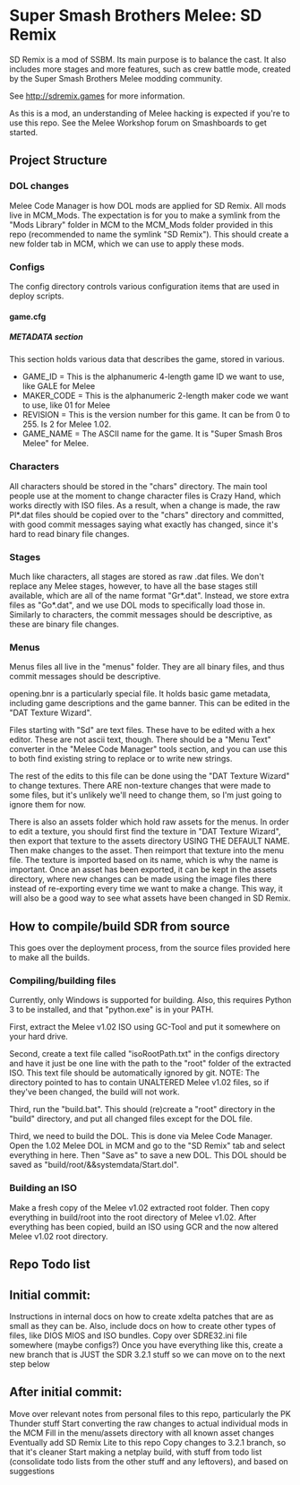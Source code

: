 # Super Smash Brothers Melee: SD Remix
SD Remix is a mod of SSBM. Its main purpose is to balance the cast.
It also includes more stages and more features, such as crew battle mode, created by the Super Smash Brothers Melee modding community.

See http://sdremix.games for more information.

As this is a mod, an understanding of Melee hacking is expected if you're to use this repo. See the Melee Workshop forum on Smashboards to get started.


## Project Structure
### DOL changes 
Melee Code Manager is how DOL mods are applied for SD Remix. All mods live in MCM_Mods.
The expectation is for you to make a symlink from the "Mods Library" folder in MCM to the MCM_Mods folder provided in this repo (recommended to name the symlink "SD Remix"). This should create a new folder tab in MCM, which we can use to apply these mods.

### Configs
The config directory controls various configuration items that are used in deploy scripts.

#### game.cfg
##### METADATA section
This section holds various data that describes the game, stored in various.
* GAME_ID = This is the alphanumeric 4-length game ID we want to use, like GALE for Melee
* MAKER_CODE = This is the alphanumeric 2-length maker code we want to use, like 01 for Melee
* REVISION = This is the version number for this game. It can be from 0 to 255. Is 2 for Melee 1.02.
* GAME_NAME = The ASCII name for the game. It is "Super Smash Bros Melee" for Melee.

### Characters
All characters should be stored in the "chars" directory. The main tool people use at the moment to change character files is Crazy Hand, which works directly with ISO files. As a result, when a change is made, the raw Pl*.dat files should be copied over to the "chars" directory and committed, with good commit messages saying what exactly has changed, since it's hard to read binary file changes.

### Stages
Much like characters, all stages are stored as raw .dat files. We don't replace any Melee stages, however, to have all the base stages still available, which are all of the name format "Gr*.dat". Instead, we store extra files as "Go*.dat", and we use DOL mods to specifically load those in.
Similarly to characters, the commit messages should be descriptive, as these are binary file changes.

### Menus
Menus files all live in the "menus" folder. They are all binary files, and thus commit messages should be descriptive.

opening.bnr is a particularly special file. It holds basic game metadata, including game descriptions and the game banner. This can be edited in the "DAT Texture Wizard".

Files starting with "Sd" are text files. These have to be edited with a hex editor. These are not ascii text, though. There should be a "Menu Text" converter in the "Melee Code Manager" tools section, and you can use this to both find existing string to replace or to write new strings.

The rest of the edits to this file can be done using the "DAT Texture Wizard" to change textures. There ARE non-texture changes that were made to some files, but it's unlikely we'll need to change them, so I'm just going to ignore them for now.

There is also an assets folder which hold raw assets for the menus. In order to edit a texture, you should first find the texture in "DAT Texture Wizard", then export that texture to the assets directory USING THE DEFAULT NAME. Then make changes to the asset. Then reimport that texture into the menu file. The texture is imported based on its name, which is why the name is important. Once an asset has been exported, it can be kept in the assets directory, where new changes can be made using the image files there instead of re-exporting every time we want to make a change. This way, it will also be a good way to see what assets have been changed in SD Remix.


## How to compile/build SDR from source
This goes over the deployment process, from the source files provided here to make all the builds.

### Compiling/building files
Currently, only Windows is supported for building. Also, this requires Python 3 to be installed, and that "python.exe" is in your PATH.

First, extract the Melee v1.02 ISO using GC-Tool and put it somewhere on your hard drive.

Second, create a text file called "isoRootPath.txt" in the configs directory and have it just be one line with the path to the "root" folder of the extracted ISO. This text file should be automatically ignored by git. NOTE: The directory pointed to has to contain UNALTERED Melee v1.02 files, so if they've been changed, the build will not work.

Third, run the "build.bat". This should (re)create a "root" directory in the "build" directory, and put all changed files except for the DOL file.

Third, we need to build the DOL. This is done via Melee Code Manager. Open the 1.02 Melee DOL in MCM and go to the "SD Remix" tab and select everything in here. Then "Save as" to save a new DOL. This DOL should be saved as "build/root/&&systemdata/Start.dol".

### Building an ISO
Make a fresh copy of the Melee v1.02 extracted root folder. Then copy everything in build/root into the root directory of Melee v1.02.
After everything has been copied, build an ISO using GCR and the now altered Melee v1.02 root directory.


## Repo Todo list

Initial commit:
--------------
Instructions in internal docs on how to create xdelta patches that are as small as they can be.
Also, include docs on how to create other types of files, like DIOS MIOS and ISO bundles.
Copy over SDRE32.ini file somewhere (maybe configs?)
Once you have everything like this, create a new branch that is JUST the SDR 3.2.1 stuff so we can move on to the next step below

After initial commit:
--------------------
Move over relevant notes from personal files to this repo, particularly the PK Thunder stuff
Start converting the raw changes to actual individual mods in the MCM
Fill in the menu/assets directory with all known asset changes
Eventually add SD Remix Lite to this repo
Copy changes to 3.2.1 branch, so that it's cleaner
Start making a netplay build, with stuff from todo list (consolidate todo lists from the other stuff and any leftovers), and based on suggestions
